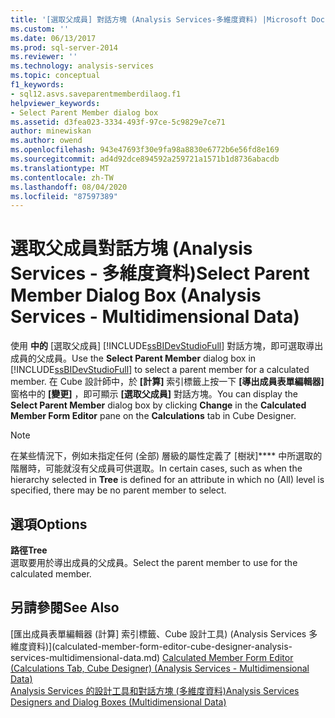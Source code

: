 ```yaml
---
title: '[選取父成員] 對話方塊 (Analysis Services-多維度資料) |Microsoft Docs'
ms.custom: ''
ms.date: 06/13/2017
ms.prod: sql-server-2014
ms.reviewer: ''
ms.technology: analysis-services
ms.topic: conceptual
f1_keywords:
- sql12.asvs.saveparentmemberdilaog.f1
helpviewer_keywords:
- Select Parent Member dialog box
ms.assetid: d3fea023-3334-493f-97ce-5c9829e7ce71
author: minewiskan
ms.author: owend
ms.openlocfilehash: 943e47693f30e9fa98a8830e6772b6e56fd8e169
ms.sourcegitcommit: ad4d92dce894592a259721a1571b1d8736abacdb
ms.translationtype: MT
ms.contentlocale: zh-TW
ms.lasthandoff: 08/04/2020
ms.locfileid: "87597389"
---
```

# <a name="select-parent-member-dialog-box-analysis-services---multidimensional-data"></a><span data-ttu-id="d3658-102">選取父成員對話方塊 (Analysis Services - 多維度資料)</span><span class="sxs-lookup"><span data-stu-id="d3658-102">Select Parent Member Dialog Box (Analysis Services - Multidimensional Data)</span></span>
  <span data-ttu-id="d3658-103">使用 **中的** [選取父成員] [!INCLUDE[ssBIDevStudioFull](../includes/ssbidevstudiofull-md.md)] 對話方塊，即可選取導出成員的父成員。</span><span class="sxs-lookup"><span data-stu-id="d3658-103">Use the **Select Parent Member** dialog box in [!INCLUDE[ssBIDevStudioFull](../includes/ssbidevstudiofull-md.md)] to select a parent member for a calculated member.</span></span> <span data-ttu-id="d3658-104">在 Cube 設計師中，於 **[計算]** 索引標籤上按一下 **[導出成員表單編輯器]** 窗格中的 **[變更]** ，即可顯示 **[選取父成員]** 對話方塊。</span><span class="sxs-lookup"><span data-stu-id="d3658-104">You can display the **Select Parent Member** dialog box by clicking **Change** in the **Calculated Member Form Editor** pane on the **Calculations** tab in Cube Designer.</span></span>  
  
> [!NOTE]  
>  <span data-ttu-id="d3658-105">在某些情況下，例如未指定任何 (全部) 層級的屬性定義了 [樹狀]\*\*\*\* 中所選取的階層時，可能就沒有父成員可供選取。</span><span class="sxs-lookup"><span data-stu-id="d3658-105">In certain cases, such as when the hierarchy selected in **Tree** is defined for an attribute in which no (All) level is specified, there may be no parent member to select.</span></span>  
  
## <a name="options"></a><span data-ttu-id="d3658-106">選項</span><span class="sxs-lookup"><span data-stu-id="d3658-106">Options</span></span>  
 <span data-ttu-id="d3658-107">**路徑**</span><span class="sxs-lookup"><span data-stu-id="d3658-107">**Tree**</span></span>  
 <span data-ttu-id="d3658-108">選取要用於導出成員的父成員。</span><span class="sxs-lookup"><span data-stu-id="d3658-108">Select the parent member to use for the calculated member.</span></span>  
  
## <a name="see-also"></a><span data-ttu-id="d3658-109">另請參閱</span><span class="sxs-lookup"><span data-stu-id="d3658-109">See Also</span></span>  
 <span data-ttu-id="d3658-110">[匯出成員表單編輯器 &#40;計算] 索引標籤、Cube 設計工具&#41; &#40;Analysis Services 多維度資料&#41;](calculated-member-form-editor-cube-designer-analysis-services-multidimensional-data.md) </span><span class="sxs-lookup"><span data-stu-id="d3658-110">[Calculated Member Form Editor &#40;Calculations Tab, Cube Designer&#41; &#40;Analysis Services - Multidimensional Data&#41;](calculated-member-form-editor-cube-designer-analysis-services-multidimensional-data.md) </span></span>  
 [<span data-ttu-id="d3658-111">Analysis Services 的設計工具和對話方塊 &#40;多維度資料&#41;</span><span class="sxs-lookup"><span data-stu-id="d3658-111">Analysis Services Designers and Dialog Boxes &#40;Multidimensional Data&#41;</span></span>](analysis-services-designers-and-dialog-boxes-multidimensional-data.md)  
  
  
